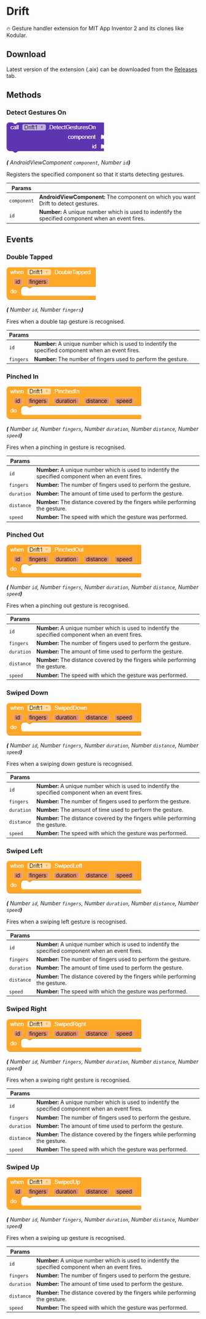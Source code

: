 # Drift
🔥 Gesture handler extension for MIT App Inventor 2 and its clones like Kodular.

## Download
Latest version of the extension (.aix) can be downloaded from the [Releases](https://github.com/Freedom-Zone/Drift/releases) tab.

## Methods

### Detect Gestures On

![](/blocks/method_register.png)

_**\(** AndroidViewComponent `component`, Number `id`**\)**_ 

Registers the specified component so that it starts detecting gestures.

Params           |  []()       
---------------- | ------- 
`component`      | **AndroidViewComponent:**  The component on which you want Drift to detect gestures.
`id`             | **Number:**  A unique number which is used to indentify the specified component when an event fires.

## Events

### Double Tapped

![](/blocks/event_dbltapped.png)

_**\(** Number `id`, Number `fingers`**\)**_ 

Fires when a double tap gesture is recognised.

Params           |  []()       
---------------- | ------- 
`id`             | **Number:**  A unique number which is used to indentify the specified component when an event fires.
`fingers`        | **Number:**  The number of fingers used to perform the gesture.

### Pinched In

![](/blocks/event_pnchdin.png)

_**\(** Number `id`, Number `fingers`, Number `duration`, Number `distance`, Number `speed`**\)**_ 

Fires when a pinching in gesture is recognised.

Params           |  []()       
---------------- | ------- 
`id`             | **Number:**  A unique number which is used to indentify the specified component when an event fires.
`fingers`        | **Number:**  The number of fingers used to perform the gesture.
`duration`       | **Number:**  The amount of time used to perform the gesture.
`distance`       | **Number:**  The distance covered by the fingers while performing the gesture.
`speed`          | **Number:**  The speed with which the gesture was performed.

### Pinched Out

![](/blocks/event_pnchdout.png)

_**\(** Number `id`, Number `fingers`, Number `duration`, Number `distance`, Number `speed`**\)**_ 

Fires when a pinching out gesture is recognised.

Params           |  []()       
---------------- | ------- 
`id`             | **Number:**  A unique number which is used to indentify the specified component when an event fires.
`fingers`        | **Number:**  The number of fingers used to perform the gesture.
`duration`       | **Number:**  The amount of time used to perform the gesture.
`distance`       | **Number:**  The distance covered by the fingers while performing the gesture.
`speed`          | **Number:**  The speed with which the gesture was performed.

### Swiped Down

![](/blocks/event_swpddwn.png)

_**\(** Number `id`, Number `fingers`, Number `duration`, Number `distance`, Number `speed`**\)**_ 

Fires when a swiping down gesture is recognised.

Params           |  []()       
---------------- | ------- 
`id`             | **Number:**  A unique number which is used to indentify the specified component when an event fires.
`fingers`        | **Number:**  The number of fingers used to perform the gesture.
`duration`       | **Number:**  The amount of time used to perform the gesture.
`distance`       | **Number:**  The distance covered by the fingers while performing the gesture.
`speed`          | **Number:**  The speed with which the gesture was performed.

### Swiped Left

![](/blocks/event_swpdlft.png)

_**\(** Number `id`, Number `fingers`, Number `duration`, Number `distance`, Number `speed`**\)**_ 

Fires when a swiping left gesture is recognised.

Params           |  []()       
---------------- | ------- 
`id`             | **Number:**  A unique number which is used to indentify the specified component when an event fires.
`fingers`        | **Number:**  The number of fingers used to perform the gesture.
`duration`       | **Number:**  The amount of time used to perform the gesture.
`distance`       | **Number:**  The distance covered by the fingers while performing the gesture.
`speed`          | **Number:**  The speed with which the gesture was performed.

### Swiped Right

![](/blocks/event_swpdrght.png)

_**\(** Number `id`, Number `fingers`, Number `duration`, Number `distance`, Number `speed`**\)**_ 

Fires when a swiping right gesture is recognised.

Params           |  []()       
---------------- | ------- 
`id`             | **Number:**  A unique number which is used to indentify the specified component when an event fires.
`fingers`        | **Number:**  The number of fingers used to perform the gesture.
`duration`       | **Number:**  The amount of time used to perform the gesture.
`distance`       | **Number:**  The distance covered by the fingers while performing the gesture.
`speed`          | **Number:**  The speed with which the gesture was performed.

### Swiped Up

![](/blocks/event_swpdup.png)

_**\(** Number `id`, Number `fingers`, Number `duration`, Number `distance`, Number `speed`**\)**_ 

Fires when a swiping up gesture is recognised.

Params           |  []()       
---------------- | ------- 
`id`             | **Number:**  A unique number which is used to indentify the specified component when an event fires.
`fingers`        | **Number:**  The number of fingers used to perform the gesture.
`duration`       | **Number:**  The amount of time used to perform the gesture.
`distance`       | **Number:**  The distance covered by the fingers while performing the gesture.
`speed`          | **Number:**  The speed with which the gesture was performed.
